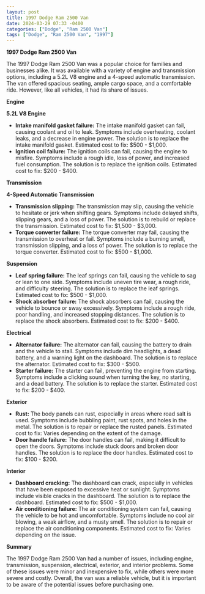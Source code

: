 ```yaml
---
layout: post
title: 1997 Dodge Ram 2500 Van
date: 2024-03-29 07:33 -0400
categories: ["Dodge", "Ram 2500 Van"]
tags: ["Dodge", "Ram 2500 Van", "1997"]
---
```

**1997 Dodge Ram 2500 Van**

The 1997 Dodge Ram 2500 Van was a popular choice for families and businesses alike. It was available with a variety of engine and transmission options, including a 5.2L V8 engine and a 4-speed automatic transmission. The van offered spacious seating, ample cargo space, and a comfortable ride. However, like all vehicles, it had its share of issues.

**Engine**

**5.2L V8 Engine**

* **Intake manifold gasket failure:** The intake manifold gasket can fail, causing coolant and oil to leak. Symptoms include overheating, coolant leaks, and a decrease in engine power. The solution is to replace the intake manifold gasket. Estimated cost to fix: $500 - $1,000.
* **Ignition coil failure:** The ignition coils can fail, causing the engine to misfire. Symptoms include a rough idle, loss of power, and increased fuel consumption. The solution is to replace the ignition coils. Estimated cost to fix: $200 - $400.

**Transmission**

**4-Speed Automatic Transmission**

* **Transmission slipping:** The transmission may slip, causing the vehicle to hesitate or jerk when shifting gears. Symptoms include delayed shifts, slipping gears, and a loss of power. The solution is to rebuild or replace the transmission. Estimated cost to fix: $1,500 - $3,000.
* **Torque converter failure:** The torque converter may fail, causing the transmission to overheat or fail. Symptoms include a burning smell, transmission slipping, and a loss of power. The solution is to replace the torque converter. Estimated cost to fix: $500 - $1,000.

**Suspension**

* **Leaf spring failure:** The leaf springs can fail, causing the vehicle to sag or lean to one side. Symptoms include uneven tire wear, a rough ride, and difficulty steering. The solution is to replace the leaf springs. Estimated cost to fix: $500 - $1,000.
* **Shock absorber failure:** The shock absorbers can fail, causing the vehicle to bounce or sway excessively. Symptoms include a rough ride, poor handling, and increased stopping distances. The solution is to replace the shock absorbers. Estimated cost to fix: $200 - $400.

**Electrical**

* **Alternator failure:** The alternator can fail, causing the battery to drain and the vehicle to stall. Symptoms include dim headlights, a dead battery, and a warning light on the dashboard. The solution is to replace the alternator. Estimated cost to fix: $300 - $500.
* **Starter failure:** The starter can fail, preventing the engine from starting. Symptoms include a clicking sound when turning the key, no starting, and a dead battery. The solution is to replace the starter. Estimated cost to fix: $200 - $400.

**Exterior**

* **Rust:** The body panels can rust, especially in areas where road salt is used. Symptoms include bubbling paint, rust spots, and holes in the metal. The solution is to repair or replace the rusted panels. Estimated cost to fix: Varies depending on the extent of the damage.
* **Door handle failure:** The door handles can fail, making it difficult to open the doors. Symptoms include stuck doors and broken door handles. The solution is to replace the door handles. Estimated cost to fix: $100 - $200.

**Interior**

* **Dashboard cracking:** The dashboard can crack, especially in vehicles that have been exposed to excessive heat or sunlight. Symptoms include visible cracks in the dashboard. The solution is to replace the dashboard. Estimated cost to fix: $500 - $1,000.
* **Air conditioning failure:** The air conditioning system can fail, causing the vehicle to be hot and uncomfortable. Symptoms include no cool air blowing, a weak airflow, and a musty smell. The solution is to repair or replace the air conditioning components. Estimated cost to fix: Varies depending on the issue.

**Summary**

The 1997 Dodge Ram 2500 Van had a number of issues, including engine, transmission, suspension, electrical, exterior, and interior problems. Some of these issues were minor and inexpensive to fix, while others were more severe and costly. Overall, the van was a reliable vehicle, but it is important to be aware of the potential issues before purchasing one.
